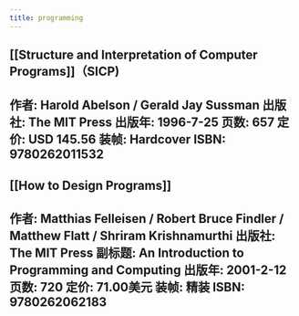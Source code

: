 ```yaml
---
title: programming
---
```


## [[Structure and Interpretation of Computer Programs]]（SICP)

作者: Harold Abelson / Gerald Jay Sussman
出版社: The MIT Press
出版年: 1996-7-25
页数: 657
定价: USD 145.56
装帧: Hardcover
ISBN: 9780262011532
------
## [[How to Design Programs]]

作者: Matthias Felleisen / Robert Bruce Findler / Matthew Flatt / Shriram Krishnamurthi
出版社: The MIT Press
副标题: An Introduction to Programming and Computing
出版年: 2001-2-12
页数: 720
定价: 71.00美元
装帧: 精装
ISBN: 9780262062183
-------
##
